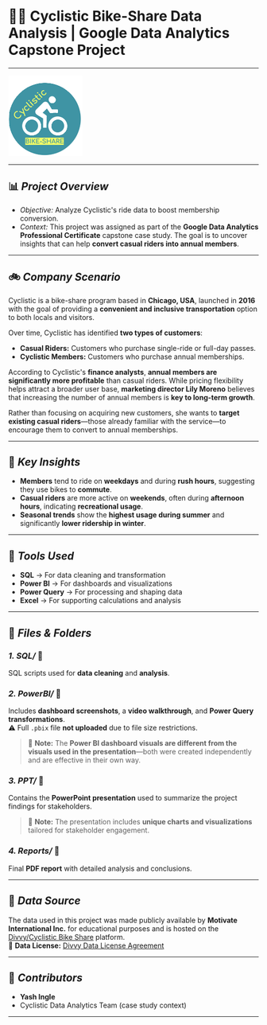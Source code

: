 # 🚴‍♂️ Cyclistic Bike-Share Data Analysis | Google Data Analytics Capstone Project
---
![Project Logo](logo.png)  

---

## 📊 *Project Overview*
- *Objective:* Analyze Cyclistic's ride data to boost membership conversion.  
- *Context:* This project was assigned as part of the **Google Data Analytics Professional Certificate** capstone case study. The goal is to uncover insights that can help **convert casual riders into annual members**.

---

## 🚲 *Company Scenario*
Cyclistic is a bike-share program based in **Chicago, USA**, launched in **2016** with the goal of providing a **convenient and inclusive transportation** option to both locals and visitors.

Over time, Cyclistic has identified **two types of customers**:  
- **Casual Riders:** Customers who purchase single-ride or full-day passes.  
- **Cyclistic Members:** Customers who purchase annual memberships.

According to Cyclistic's **finance analysts**, **annual members are significantly more profitable** than casual riders. While pricing flexibility helps attract a broader user base, **marketing director Lily Moreno** believes that increasing the number of annual members is **key to long-term growth**.

Rather than focusing on acquiring new customers, she wants to **target existing casual riders**—those already familiar with the service—to encourage them to convert to annual memberships.

---

## 📑 *Key Insights*
- **Members** tend to ride on **weekdays** and during **rush hours**, suggesting they use bikes to **commute**.
- **Casual riders** are more active on **weekends**, often during **afternoon hours**, indicating **recreational usage**.
- **Seasonal trends** show the **highest usage during summer** and significantly **lower ridership in winter**.

---

## 🔧 *Tools Used*
- **SQL** → For data cleaning and transformation  
- **Power BI** → For dashboards and visualizations  
- **Power Query** → For processing and shaping data  
- **Excel** → For supporting calculations and analysis  

---

## 📁 *Files & Folders*

### *1. SQL/* 📂  
SQL scripts used for **data cleaning** and **analysis**.

### *2. PowerBI/* 📂  
Includes **dashboard screenshots**, a **video walkthrough**, and **Power Query transformations**.  
⚠ Full `.pbix` file **not uploaded** due to file size restrictions.  
> 📌 **Note:** The **Power BI dashboard visuals are different from the visuals used in the presentation**—both were created independently and are effective in their own way.

### *3. PPT/* 📂  
Contains the **PowerPoint presentation** used to summarize the project findings for stakeholders.  
> 🎯 **Note:** The presentation includes **unique charts and visualizations** tailored for stakeholder engagement.

### *4. Reports/* 📂  
Final **PDF report** with detailed analysis and conclusions.

---

## 📌 *Data Source*
The data used in this project was made publicly available by **Motivate International Inc.** for educational purposes and is hosted on the [Divvy/Cyclistic Bike Share](https://divvybikes.com/system-data) platform.  
🔗 **Data License:** [Divvy Data License Agreement](https://divvybikes.com/data-license-agreement)

---

## 👥 *Contributors*
- **Yash Ingle**  
- Cyclistic Data Analytics Team (case study context)

---
